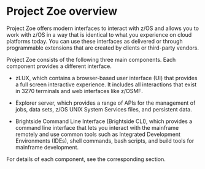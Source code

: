 # Project Zoe overview

Project Zoe offers modern interfaces to interact with z/OS and allows you to work with z/OS in a way that is identical to what you experience on cloud platforms today. You can use these interfaces as delivered or through programmable extensions that are created by clients or third-party vendors.

Project Zoe consists of the following three main components. Each component provides a different interface.

- zLUX, which contains a browser-based user interface (UI) that provides a full screen interactive experience. It includes all interactions that exist in 3270 terminals and web interfaces like z/OSMF.

- Explorer server, which provides a range of APIs for the management of jobs, data sets, z/OS UNIX System Services files, and persistent data.

- Brightside Command Line Interface (Brightside CLI), which provides a command line interface that lets you interact with the mainframe remotely and use common tools such as Integrated Development Environments (IDEs), shell commands, bash scripts, and build tools for mainframe development.

For details of each component, see the corresponding section.
